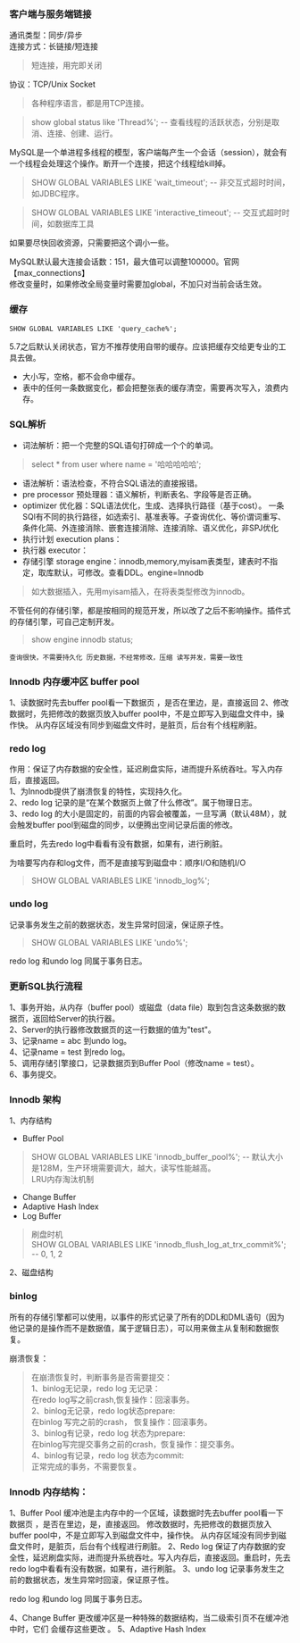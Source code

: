 ### 客户端与服务端链接
通讯类型：同步/异步<br />
连接方式：长链接/短连接<br />
> 短连接，用完即关闭<br />

协议：TCP/Unix Socket<br />
> 各种程序语言，都是用TCP连接。

> show global status like 'Thread%'; -- 查看线程的活跃状态，分别是取消、连接、创建、运行。

MySQL是一个单进程多线程的模型，客户端每产生一个会话（session），就会有一个线程会处理这个操作。断开一个连接，把这个线程给kill掉。

> SHOW GLOBAL VARIABLES LIKE 'wait_timeout'; -- 非交互式超时时间，如JDBC程序。

> SHOW GLOBAL VARIABLES LIKE 'interactive_timeout'; -- 交互式超时时间，如数据库工具

如果要尽快回收资源，只需要把这个调小一些。

MySQL默认最大连接会话数：151，最大值可以调整100000。官网【max_connections】<br /> 
修改变量时，如果修改全局变量时需要加global，不加只对当前会话生效。

### 缓存
``
SHOW GLOBAL VARIABLES LIKE 'query_cache%';
``

5.7之后默认关闭状态，官方不推荐使用自带的缓存。应该把缓存交给更专业的工具去做。
* 大小写，空格，都不会命中缓存。
* 表中的任何一条数据变化，都会把整张表的缓存清空，需要再次写入，浪费内存。

### SQL解析
* 词法解析：把一个完整的SQL语句打碎成一个个的单词。
> select * from user where name = '哈哈哈哈哈';
* 语法解析：语法检查，不符合SQL语法的直接报错。
* pre processor 预处理器：语义解析，判断表名、字段等是否正确。
* optimizer 优化器：SQL语法优化，生成、选择执行路径（基于cost）。 一条SQl有不同的执行路径，如选索引、基准表等。子查询优化、等价谓词重写、条件化简、外连接消除、嵌套连接消除、连接消除、语义优化，非SPJ优化
* 执行计划 execution plans：
* 执行器 executor：
* 存储引擎 storage engine：innodb,memory,myisam表类型，建表时不指定，取库默认，可修改。查看DDL。engine=Innodb
> 如大数据插入，先用myisam插入，在将表类型修改为innodb。

不管任何的存储引擎，都是按相同的规范开发，所以改了之后不影响操作。插件式的存储引擎，可自己定制开发。 

> show engine innodb status;

``
查询很快，不需要持久化
历史数据，不经常修改，压缩
读写并发，需要一致性
``

### Innodb 内存缓冲区 buffer pool

1、读数据时先去buffer pool看一下数据页 ，是否在里边，是，直接返回
2、修改数据时，先把修改的数据页放入buffer pool中，不是立即写入到磁盘文件中，操作快。
从内存区域没有同步到磁盘文件时，是脏页，后台有个线程刷脏。

### redo log

作用：保证了内存数据的安全性，延迟刷盘实际，进而提升系统吞吐。写入内存后，直接返回。<br />
1、为Innodb提供了崩溃恢复的特性，实现持久化。<br />
2、redo log 记录的是“在某个数据页上做了什么修改”。属于物理日志。<br />
3、redo log 的大小是固定的，前面的内容会被覆盖，一旦写满（默认48M），就会触发buffer pool到磁盘的同步，以便腾出空间记录后面的修改。<br />

重启时，先去redo log中看看有没有数据，如果有，进行刷脏。


为啥要写内存和log文件，而不是直接写到磁盘中：顺序I/O和随机I/O


> SHOW GLOBAL VARIABLES LIKE 'innodb_log%';

### undo log
记录事务发生之前的数据状态，发生异常时回滚，保证原子性。
> SHOW GLOBAL VARIABLES LIKE 'undo%';

redo log 和undo log 同属于事务日志。

### 更新SQL执行流程
1、事务开始，从内存（buffer pool）或磁盘（data file）取到包含这条数据的数据页，返回给Server的执行器。<br />
2、Server的执行器修改数据页的这一行数据的值为"test"。<br />
3、记录name = abc 到undo log。<br />
4、记录name = test 到redo log。<br />
5、调用存储引擎接口，记录数据页到Buffer Pool（修改name = test）。<br />
6、事务提交。<br />

### Innodb 架构

1、内存结构
* Buffer Pool
> SHOW GLOBAL VARIABLES LIKE 'innodb_buffer_pool%'; -- 默认大小是128M，生产环境需要调大，越大，读写性能越高。<br />
    LRU内存淘汰机制
    
* Change Buffer
* Adaptive Hash Index
* Log Buffer 
> 刷盘时机<br />
> SHOW GLOBAL VARIABLES LIKE 'innodb_flush_log_at_trx_commit%';  -- 0, 1, 2

2、磁盘结构

### binlog
所有的存储引擎都可以使用，以事件的形式记录了所有的DDL和DML语句（因为他记录的是操作而不是数据值，属于逻辑日志），可以用来做主从复制和数据恢复。

崩溃恢复：
> 在崩溃恢复时，判断事务是否需要提交：<br />
1、binlog无记录，redo log 无记录：<br />
    在redo log写之前crash,恢复操作：回滚事务。<br />
2、binlog无记录，redo log状态prepare:<br />
    在binlog 写完之前的crash， 恢复操作：回滚事务。<br />
3、binlog有记录，redo log 状态为prepare:<br />
    在binlog写完提交事务之前的crash，恢复操作：提交事务。<br />
4、binlog有记录，redo log 状态为commit:<br />
    正常完成的事务，不需要恢复。<br />
    
### Innodb 内存结构：
1、Buffer Pool
缓冲池是主内存中的一个区域，读数据时先去buffer pool看一下数据页 ，是否在里边，是，直接返回。
修改数据时，先把修改的数据页放入buffer pool中，不是立即写入到磁盘文件中，操作快。
从内存区域没有同步到磁盘文件时，是脏页，后台有个线程进行刷脏。
2、Redo log
保证了内存数据的安全性，延迟刷盘实际，进而提升系统吞吐。写入内存后，直接返回。重启时，先去redo log中看看有没有数据，如果有，进行刷脏。
3、undo log
记录事务发生之前的数据状态，发生异常时回滚，保证原子性。

redo log 和undo log 同属于事务日志。

4、Change Buffer
更改缓冲区是一种特殊的数据结构，当二级索引页不在缓冲池中时，它们 会缓存这些更改 。
5、Adaptive Hash Index






















